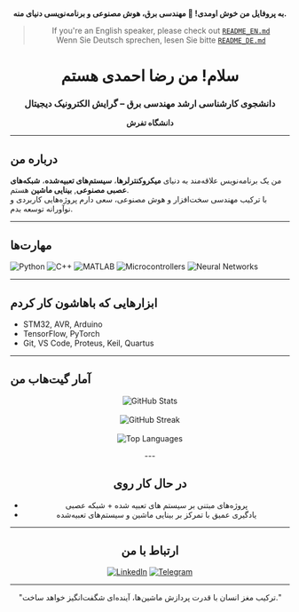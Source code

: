  <p align="center">
  <br/>
  <b>به پروفایل من خوش اومدی! 👋 مهندسی برق، هوش مصنوعی و برنامه‌نویسی دنیای منه.</b>
</p>
<div align="center">
 
>  If you're an English speaker, please check out [`README_EN.md`](./README_EN.md)  
>  Wenn Sie Deutsch sprechen, lesen Sie bitte [`README_DE.md`](./README_DE.md)

# سلام! من رضا احمدی هستم  
### دانشجوی کارشناسی ارشد مهندسی برق – گرایش الکترونیک دیجیتال  
**دانشگاه تفرش**

</div>

---

## درباره من

من یک برنامه‌نویس علاقه‌مند به دنیای **میکروکنترلرها**، **سیستم‌های تعبیه‌شده**، **شبکه‌های عصبی مصنوعی**, **بینایی ماشین** هستم.  
با ترکیب مهندسی سخت‌افزار و هوش مصنوعی، سعی دارم پروژه‌هایی کاربردی و نوآورانه توسعه بدم.

---

## مهارت‌ها

![Python](https://img.shields.io/badge/Python-3776AB?style=for-the-badge&logo=python&logoColor=white)
![C++](https://img.shields.io/badge/C++-00599C?style=for-the-badge&logo=cplusplus&logoColor=white)
![MATLAB](https://img.shields.io/badge/MATLAB-0076A8?style=for-the-badge&logo=mathworks&logoColor=orange)
![Microcontrollers](https://img.shields.io/badge/Microcontrollers-Embedded-blue?style=for-the-badge)
![Neural Networks](https://img.shields.io/badge/Neural%20Networks-AI-purple?style=for-the-badge)

---

## ابزارهایی که باهاشون کار کردم

- STM32, AVR, Arduino  
- TensorFlow, PyTorch  
- Git, VS Code, Proteus, Keil, Quartus

---

## آمار گیت‌هاب من
<p align="center">


  <!-- آمار کلی -->
  <img src="https://github-readme-stats.vercel.app/api?username=Rezaar&show_icons=true&theme=tokyonight" alt="GitHub Stats" />
  <br/><br/>

  <!-- استریک -->
  <img src="https://github-readme-streak-stats.herokuapp.com/?user=Rezaar&theme=tokyonight" alt="GitHub Streak" />
  <br/><br/>

  <!-- زبان‌های پرتکرار -->
  <img src="https://github-readme-stats.vercel.app/api/top-langs/?username=Rezaar&layout=compact&theme=tokyonight" alt="Top Languages" />

</div>
<div align="center">
---

## در حال کار روی

- پروژه‌های مبتنی بر سیستم های تعبیه شده + شبکه عصبی
- یادگیری عمیق با تمرکز بر بینایی ماشین و سیستم‌های تعبیه‌شده

---

## ارتباط با من

[![LinkedIn](https://img.shields.io/badge/LinkedIn-blue?style=for-the-badge&logo=linkedin)](https://linkedin.com/in/reza-ahmadi-7b2413283)
[![Telegram](https://img.shields.io/badge/Telegram-2CA5E0?style=for-the-badge&logo=telegram)](https://t.me/Rezaar0077)


---

<div align="center">

"ترکیب مغز انسان با قدرت پردازش ماشین‌ها، آینده‌ای شگفت‌انگیز خواهد ساخت."

</div>
